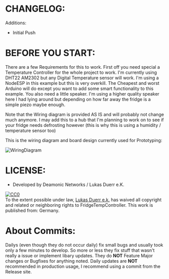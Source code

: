 CHANGELOG:
==================================================
Additions:
- Initial Push


BEFORE YOU START:
==================================================
There are a few Requirements for this to work.
First off you need special a Temperature Controller for the whole project to work.
I'm currently using DHT22 AM2302 but any Digital Temperature sensor will work.
I'm using a NodeESP in this example but this is very overkill. The Cheapest and worst Arduino will do except you want to add some
smart functionality to this example.
You also need a little speaker. I'm using a higher quality speaker here I had lying around but depending on how far away the fridge is a simple piezo maybe enough.

Note that the Wiring diagram is provided AS IS and will probably not change much anymore. I may add this to a hub that I'm planning to work on to see if your fridge needs defrosting however (this is why this is using a humidity / temperature sensor too)

This is the wiring diagram and board design currently used for Prototyping:

![**WiringDiagram**](https://imgur.com/2DzZ5vt)




LICENSE: 
==================================================
* Developed by Deamonic Networks / Lukas Duerr e.K.
<p xmlns:dct="http://purl.org/dc/terms/" xmlns:vcard="http://www.w3.org/2001/vcard-rdf/3.0#">
  <a rel="license"
     href="http://creativecommons.org/publicdomain/zero/1.0/">
    <img src="https://licensebuttons.net/p/zero/1.0/88x31.png" style="border-style: none;" alt="CC0" />
  </a>
  <br />
  To the extent possible under law,
  <a rel="dct:publisher"
     href="https://creativecommons.org/share-your-work/public-domain/cc0/">
    <span property="dct:title">Lukas Duerr e.k.</span></a>
  has waived all copyright and related or neighboring rights to
  <span property="dct:title">FridgeTempController</span>.
This work is published from:
<span property="vcard:Country" datatype="dct:ISO3166"
      content="DE" about="https://creativecommons.org/share-your-work/public-domain/cc0/">
  Germany</span>.
</p>
 
 About Commits:
==================================================
Dailys (even though they do not occur daily) fix small bugs and usually took only a few minutes to develop. So more or less they fix stuff that wasn't really a issue or implement libary updates. They do **NOT** Feature Major changes or Bugfixes for anything noted. Daily updates are __**NOT**__ recommended in production usage, I recommend using a commit from the Release site.

